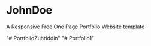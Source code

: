 # JohnDoe
A Responsive Free One Page Portfolio Website template




"# PortfolioZuhriddin" 
"# Portfolio1" 
